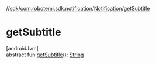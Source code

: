 //[sdk](../../../index.md)/[com.robotemi.sdk.notification](../index.md)/[Notification](index.md)/[getSubtitle](get-subtitle.md)

# getSubtitle

[androidJvm]\
abstract fun [getSubtitle](get-subtitle.md)(): [String](https://docs.oracle.com/javase/8/docs/api/java/lang/String.html)
